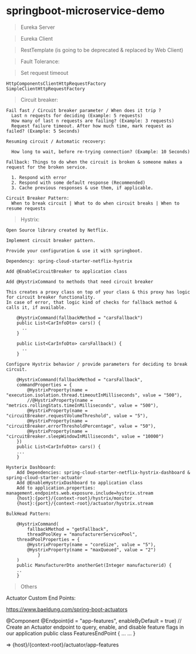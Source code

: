 # springboot-microservice-demo

> Eureka Server

> Eureka Client

> RestTemplate (is going to be deprecated & replaced by Web Client)

> Fault Tolerance:

  > Set request timeout
  
    HttpComponentsClientHttpRequestFactory
    SimpleClientHttpRequestFactory
  
  > Circuit breaker:
    
    Fail fast / Circuit breaker parameter / When does it trip ?
      Last n requests for deciding (Example: 5 requests)
      How many of last n requests are failing? (Example: 3 requests)
      Request failure timeout. After how much time, mark request as failed? (Example: 5 Seconds)

    Resuming circuit / Automatic recovery:
   
      How long to wait, before re-trying connection? (Example: 10 Seconds)
      
    Fallback: Things to do when the circuit is broken & someone makes a request for the broken service.
      
      1. Respond with error
      2. Respond with some default response (Recommended)
      3. Cache previous responses & use them, if applicable.
      
    Circuit Breaker Pattern:
      When to break circuit | What to do when circuit breaks | When to resume requests
    
  > Hystrix:
  
    Open Source library created by Netflix.
    
    Implement circuit breaker pattern.
    
    Provide your configuration & use it with springboot.
    
    Dependency: spring-cloud-starter-netflix-hystrix
    
    Add @EnableCircuitBreaker to application class
    
    Add @HystrixCommand to methods that need circuit breaker
        
	This creates a proxy class on top of your class & this proxy has logic for circuit breaker functionality.
	In case of error, that logic kind of checks for fallback method & calls it, if available.
	
    	@HystrixCommand(fallbackMethod = "carsFallback")
    	public List<CarInfoDto> cars() {
    	  ..
    	}

    	public List<CarInfoDto> carsFallback() {
    	  ..
    	}
	    
    Configure Hystrix behavior / provide parameters for deciding to break circuit.
    
    	@HystrixCommand(fallbackMethod = "carsFallback",
		commandProperties = {
			@HystrixProperty(name = "execution.isolation.thread.timeoutInMilliseconds", value = "500"),
			//@HystrixProperty(name = "metrics.rollingStats.timeInMilliseconds", value = "500"),
			@HystrixProperty(name = "circuitBreaker.requestVolumeThreshold", value = "5"),
			@HystrixProperty(name = "circuitBreaker.errorThresholdPercentage", value = "50"),
			@HystrixProperty(name = "circuitBreaker.sleepWindowInMilliseconds", value = "10000")
		})
        public List<CarInfoDto> cars() {
        ...
        }
	
    Hysterix Dashboard:
        Add Dependencies: spring-cloud-starter-netflix-hystrix-dashboard & spring-cloud-starter-actuator
        Add @EnableHystrixDashboard to application class
        Add to application.properties: management.endpoints.web.exposure.include=hystrix.stream
        {host}:{port}/{context-root}/hystrix/monitor
        {host}:{port}/{context-root}/actuator/hystrix.stream
	
    BulkHead Pattern:
        
        @HystrixCommand(
        	fallbackMethod = "getFallback",
        	threadPoolKey = "manufacturerServicePool",
		threadPoolProperties = {
			@HystrixProperty(name = "coreSize", value = "5"),
			@HystrixProperty(name = "maxQueued", value = "2")
                }
        )
        public ManufacturerDto anotherGet(Integer manufacturerid) {
        ..
        }
	
    
> Others

  Actuator Custom End Points:
  
  https://www.baeldung.com/spring-boot-actuators
  
  @Component
  @Endpoint(id = "app-features", enableByDefault = true)
  // Create an Actuator endpoint to query, enable, and disable feature flags in our application
  public class FeaturesEndPoint {
    ...
    ...
  }
  
  => {host}/{context-root}/actuator/app-features
  
  
    
  
    

